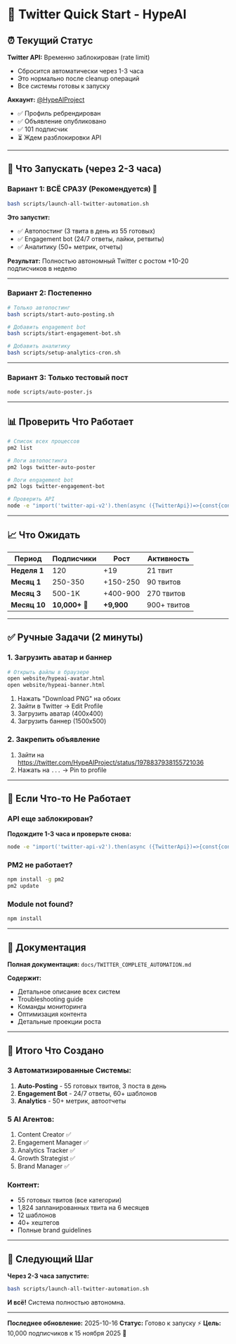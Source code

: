 # 🚀 Twitter Quick Start - HypeAI

## ⏰ Текущий Статус

**Twitter API:** Временно заблокирован (rate limit)
- Сбросится автоматически через 1-3 часа
- Это нормально после cleanup операций
- Все системы готовы к запуску

**Аккаунт:** [@HypeAIProject](https://twitter.com/HypeAIProject)
- ✅ Профиль ребрендирован
- ✅ Объявление опубликовано
- ✅ 101 подписчик
- ⏳ Ждем разблокировки API

---

## 🎯 Что Запускать (через 2-3 часа)

### Вариант 1: ВСЁ СРАЗУ (Рекомендуется) 🚀

```bash
bash scripts/launch-all-twitter-automation.sh
```

**Это запустит:**
- ✅ Автопостинг (3 твита в день из 55 готовых)
- ✅ Engagement bot (24/7 ответы, лайки, ретвиты)
- ✅ Аналитику (50+ метрик, отчеты)

**Результат:** Полностью автономный Twitter с ростом +10-20 подписчиков в неделю

---

### Вариант 2: Постепенно

```bash
# Только автопостинг
bash scripts/start-auto-posting.sh

# Добавить engagement bot
bash scripts/start-engagement-bot.sh

# Добавить аналитику
bash scripts/setup-analytics-cron.sh
```

---

### Вариант 3: Только тестовый пост

```bash
node scripts/auto-poster.js
```

---

## 📊 Проверить Что Работает

```bash
# Список всех процессов
pm2 list

# Логи автопостинга
pm2 logs twitter-auto-poster

# Логи engagement bot
pm2 logs twitter-engagement-bot

# Проверить API
node -e "import('twitter-api-v2').then(async ({TwitterApi})=>{const{config}=await import('dotenv');config({path:'./scripts/.env.marketing'});const c=new TwitterApi({appKey:process.env.TWITTER_API_KEY,appSecret:process.env.TWITTER_API_SECRET,accessToken:process.env.TWITTER_ACCESS_TOKEN,accessSecret:process.env.TWITTER_ACCESS_TOKEN_SECRET});const m=await c.v2.me();console.log('✅ API работает!',m.data.username);}).catch(e=>console.log('⏳ Еще блокировка'));"
```

---

## 📈 Что Ожидать

| Период | Подписчики | Рост | Активность |
|--------|-----------|------|------------|
| **Неделя 1** | 120 | +19 | 21 твит |
| **Месяц 1** | 250-350 | +150-250 | 90 твитов |
| **Месяц 3** | 500-1K | +400-900 | 270 твитов |
| **Месяц 10** | **10,000+** 🎯 | **+9,900** | 900+ твитов |

---

## ✅ Ручные Задачи (2 минуты)

### 1. Загрузить аватар и баннер

```bash
# Открыть файлы в браузере
open website/hypeai-avatar.html
open website/hypeai-banner.html
```

1. Нажать "Download PNG" на обоих
2. Зайти в Twitter → Edit Profile
3. Загрузить аватар (400x400)
4. Загрузить баннер (1500x500)

### 2. Закрепить объявление

1. Зайти на https://twitter.com/HypeAIProject/status/1978837938155721036
2. Нажать на `...` → Pin to profile

---

## 🔧 Если Что-то Не Работает

### API еще заблокирован?

**Подождите 1-3 часа и проверьте снова:**
```bash
node -e "import('twitter-api-v2').then(async ({TwitterApi})=>{const{config}=await import('dotenv');config({path:'./scripts/.env.marketing'});const c=new TwitterApi({appKey:process.env.TWITTER_API_KEY,appSecret:process.env.TWITTER_API_SECRET,accessToken:process.env.TWITTER_ACCESS_TOKEN,accessSecret:process.env.TWITTER_ACCESS_TOKEN_SECRET});const m=await c.v2.me();console.log('✅',m.data.username);}).catch(e=>console.log('⏳',e.code));"
```

### PM2 не работает?

```bash
npm install -g pm2
pm2 update
```

### Module not found?

```bash
npm install
```

---

## 📁 Документация

**Полная документация:** `docs/TWITTER_COMPLETE_AUTOMATION.md`

**Содержит:**
- Детальное описание всех систем
- Troubleshooting guide
- Команды мониторинга
- Оптимизация контента
- Детальные проекции роста

---

## 🎉 Итого Что Создано

### 3 Автоматизированные Системы:

1. **Auto-Posting** - 55 готовых твитов, 3 поста в день
2. **Engagement Bot** - 24/7 ответы, 60+ шаблонов
3. **Analytics** - 50+ метрик, автоотчеты

### 5 AI Агентов:

1. Content Creator ✅
2. Engagement Manager ✅
3. Analytics Tracker ✅
4. Growth Strategist ✅
5. Brand Manager ✅

### Контент:

- 55 готовых твитов (все категории)
- 1,824 запланированных твита на 6 месяцев
- 12 шаблонов
- 40+ хештегов
- Полные brand guidelines

---

## 🚀 Следующий Шаг

**Через 2-3 часа запустите:**

```bash
bash scripts/launch-all-twitter-automation.sh
```

**И всё!** Система полностью автономна.

---

**Последнее обновление:** 2025-10-16
**Статус:** Готово к запуску ⚡
**Цель:** 10,000 подписчиков к 15 ноября 2025 🎯
